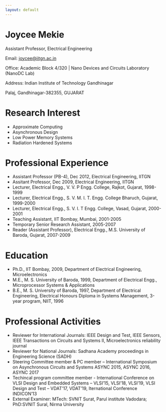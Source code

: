 ```yaml
---
layout: default
---
```


# Joycee Mekie

Assistant Professor, Electrical Engineering

Email: joycee@iitgn.ac.in

Office: Academic Block 4/320 | Nano Devices and Circuits Laboratory (NanoDC Lab)

Address: Indian Institute of Technology Gandhinagar 

Palaj, Gandhinagar-382355, GUJARAT

# Research Interest
* Approximate Computing
* Asynchronous Design
* Low Power Memory Systems
* Radiation Hardened Systems

# Professional Experience
* Assistant Professor (PB-4), Dec 2012, Electrical Engineering, IITGN
* Assitant Professor, Dec 2009, Electrical Engineering, IITGN
* Lecturer, Electrical Engg., V. V. P Engg. College, Rajkot, Gujarat, 1998-1999
* Lecturer, Electrical Engg., S. V. M. I. T. Engg. College Bharuch, Gujarat, 1999-2000
* Lecturer, Electrical Engg., S. V. I. T Engg. College, Vasad, Gujarat, 2000-2001
* Teaching Assistant, IIT Bombay, Mumbai, 2001-2005
* Temporary Senior Research Assistant, 2005-2007
* Reader (Assistant Professor), Electrical Engg., M.S. University of Baroda, Gujarat, 2007-2009

# Education
* Ph.D., IIT Bombay, 2009, Department of Electrical Engineering, Microelectronics
* M.E., M. S. University of Baroda, 1999, Department of Electrical Engg., Microprocessor Systems & Applications
* B.E., M. S. University of Baroda, 1997, Department of Electrical Engineering, Electrical Honours Diploma in Systems Management, 3-year program, NIIT, 1996

# Professional Activities
* Reviewer for International Journals: IEEE Design and Test, IEEE Sensors, IEEE Transactions on Circuits and Systems II, Microelectronics reliability journal
* Reviewer for National Journals: Sadhana Academy proceedings in Engineering Science (SADH)
* Steering Committee member & PC member – International Symposium on Asynchronous Circuits and Systems ASYNC 2015, ASYNC 2016, ASYNC 2017
* Techincal program committee member - International Conference on VLSI Design and Embedded Systems – VLSI’15, VLSI’18, VLSI’19, VLSI Design and Test – VDAT’17, VDAT’19, Iternational Conference INDICON’13
* External Examiner: MTech: SVNIT Surat, Parul institute Vadodara; PhD:SVNIT Sural, Nirma University
